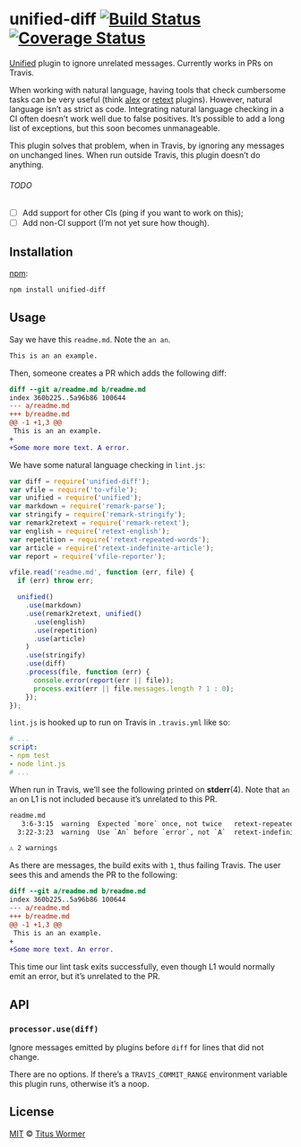 # unified-diff [![Build Status][travis-badge]][travis] [![Coverage Status][codecov-badge]][codecov]

[Unified][] plugin to ignore unrelated messages.  Currently works in
PRs on Travis.

When working with natural language, having tools that check cumbersome
tasks can be very useful (think [alex][] or [retext][] plugins).  However,
natural language isn’t as strict as code.  Integrating natural language
checking in a CI often doesn’t work well due to false positives.
It’s possible to add a long list of exceptions, but this soon becomes
unmanageable.

This plugin solves that problem, when in Travis, by ignoring any
messages on unchanged lines.  When run outside Travis, this plugin
doesn’t do anything.

###### TODO

*   [ ] Add support for other CIs (ping if you want to work on this);
*   [ ] Add non-CI support (I’m not yet sure how though).

## Installation

[npm][npm-install]:

```bash
npm install unified-diff
```

## Usage

Say we have this `readme.md`.  Note the `an an`.

```md
This is an an example.
```

Then, someone creates a PR which adds the following diff:

```diff
diff --git a/readme.md b/readme.md
index 360b225..5a96b86 100644
--- a/readme.md
+++ b/readme.md
@@ -1 +1,3 @@
 This is an an example.
+
+Some more more text. A error.
```

We have some natural language checking in `lint.js`:

```js
var diff = require('unified-diff');
var vfile = require('to-vfile');
var unified = require('unified');
var markdown = require('remark-parse');
var stringify = require('remark-stringify');
var remark2retext = require('remark-retext');
var english = require('retext-english');
var repetition = require('retext-repeated-words');
var article = require('retext-indefinite-article');
var report = require('vfile-reporter');

vfile.read('readme.md', function (err, file) {
  if (err) throw err;

  unified()
    .use(markdown)
    .use(remark2retext, unified()
      .use(english)
      .use(repetition)
      .use(article)
    )
    .use(stringify)
    .use(diff)
    .process(file, function (err) {
      console.error(report(err || file));
      process.exit(err || file.messages.length ? 1 : 0);
    });
});
```

`lint.js` is hooked up to run on Travis in `.travis.yml` like so:

```yml
# ...
script:
- npm test
- node lint.js
# ...
```

When run in Travis, we’ll see the following printed on **stderr**(4).
Note that `an an` on L1 is not included because it’s unrelated to this
PR.

```txt
readme.md
   3:6-3:15  warning  Expected `more` once, not twice   retext-repeated-words      retext-repeated-words
  3:22-3:23  warning  Use `An` before `error`, not `A`  retext-indefinite-article  retext-indefinite-article

⚠ 2 warnings
```

As there are messages, the build exits with `1`, thus failing Travis.
The user sees this and amends the PR to the following:

```diff
diff --git a/readme.md b/readme.md
index 360b225..5a96b86 100644
--- a/readme.md
+++ b/readme.md
@@ -1 +1,3 @@
 This is an an example.
+
+Some more text. An error.
```

This time our lint task exits successfully, even though L1 would
normally emit an error, but it’s unrelated to the PR.

## API

### `processor.use(diff)`

Ignore messages emitted by plugins before `diff` for lines that did
not change.

There are no options.  If there’s a `TRAVIS_COMMIT_RANGE` environment
variable this plugin runs, otherwise it’s a noop.

## License

[MIT][license] © [Titus Wormer][author]

<!-- Definitions -->

[travis-badge]: https://img.shields.io/travis/unifiedjs/unified-diff.svg

[travis]: https://travis-ci.org/unifiedjs/unified-diff

[codecov-badge]: https://img.shields.io/codecov/c/github/unifiedjs/unified-diff.svg

[codecov]: https://codecov.io/github/unifiedjs/unified-diff

[npm-install]: https://docs.npmjs.com/cli/install

[license]: LICENSE

[author]: http://wooorm.com

[unified]: https://github.com/unifiedjs/unified

[alex]: https://github.com/wooorm/alex

[retext]: https://github.com/wooorm/retext/blob/master/doc/plugins.md#list-of-plugins
